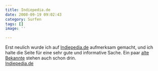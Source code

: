 ```yaml
---
title: Indiepedia.de
date: 2008-09-19 09:02:43
category: Surfen
tags: []
image: ''

---
```


Erst neulich wurde ich auf [Indiepedia.de](http://www.indiepedia.de/index.php/Hauptseite) aufmerksam gemacht, und ich halte die Seite für eine sehr gute und informative Sache. Ein paar [alte Bekannte](http://www.indiepedia.de/index.php/Equinox_Records) stehen auch schon drin.  
[Indiepedia.de](http://www.indiepedia.de/index.php/Hauptseite)
